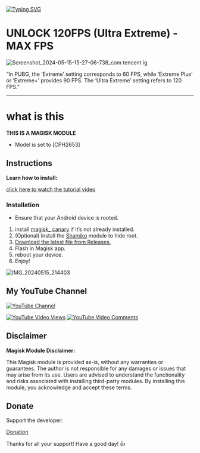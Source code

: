 [![Typing SVG](https://readme-typing-svg.herokuapp.com?font=Orbitron&size=40&duration=4050&pause=500&color=F70000&center=true&vCenter=true&random=false&width=1000&height=70&lines=FPS+UNLOCKER;UNLOCK+MAX+FPS+IN+ANY+GAME)](https://git.io/typing-svg)

# UNLOCK 120FPS (Ultra Extreme) - MAX FPS

![Screenshot_2024-05-15-15-27-06-738_com tencent ig](https://github.com/catsmoker/PUBG-120FPS/assets/119059457/54e10de2-edec-4ed9-a561-f6a485a63d2f)


“In PUBG, the ‘Extreme’ setting corresponds to 60 FPS, while ‘Extreme Plus’ or ‘Extreme+’ provides 90 FPS. The ‘Ultra Extreme’ setting refers to 120 FPS.”

---
# what is this
**THIS IS A MAGISK MODULE**

* Model is set to [CPH2653]

## Instructions

**Learn how to install:**

[click here to watch the tutorial video](https://www.youtube.com/watch?v=pXZIm_qD2Fg)

### Installation

- Ensure that your Android device is rooted.
1. install [magisk_ canary](https://github.com/topjohnwu/Magisk/releases/tag/canary-27008) if it’s not already installed.
2. (Optional) Install the [Shamiko](https://github.com/LSPosed/LSPosed.github.io/releases) module to hide root.
3. [Download the latest file from Releases.](https://github.com/catsmoker/PUBG-120FPS/releases)
4. Flash in Magisk app.
5. reboot your device.
6. Enjoy!

![IMG_20240515_214403](https://github.com/catsmoker/PUBG-120FPS/assets/119059457/47315134-d896-40cf-9327-da1554f9fcaf)


## My YouTube Channel

[![YouTube Channel](https://raw.githubusercontent.com/maurodesouza/profile-readme-generator/master/src/assets/icons/social/youtube/default.svg)](https://www.youtube.com/@CATSM0KER?sub_confirmation=1)

[![YouTube Video Views](https://img.shields.io/youtube/views/pXZIm_qD2Fg?style=for-the-badge&color=blue&labelColor=0b689d)](https://www.youtube.com/watch?v=pXZIm_qD2Fg)
[![YouTube Video Comments](https://img.shields.io/youtube/comments/pXZIm_qD2Fg?style=for-the-badge&color=blue&labelColor=0b689d)](https://www.youtube.com/watch?v=pXZIm_qD2Fg)

## Disclaimer

**Magisk Module Disclaimer:**

This Magisk module is provided as-is, without any warranties or guarantees. The author is not responsible for any damages or issues that may arise from its use. Users are advised to understand the functionality and risks associated with installing third-party modules. By installing this module, you acknowledge and accept these terms.

## Donate

Support the developer:

[Donation](https://catsmoker.github.io/web/donation.html)

Thanks for all your support! Have a good day! 👍

